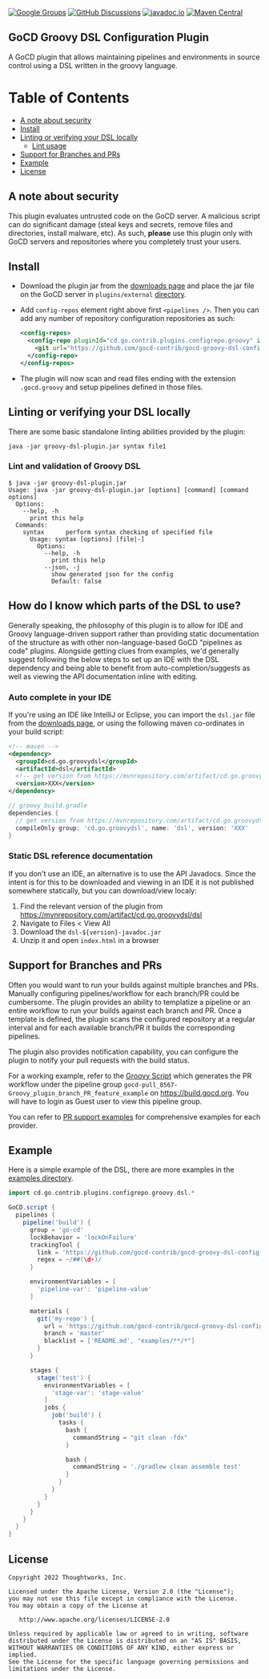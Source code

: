 [![Google Groups](https://img.shields.io/badge/Google_Groups-user_help-purple)](https://groups.google.com/g/go-cd)
[![GitHub Discussions](https://img.shields.io/badge/GitHub_discussions-user_&amp;_dev_chat-green)](https://github.com/gocd/gocd/discussions)
[![javadoc.io](https://javadoc.io/badge2/cd.go.groovydsl/dsl/javadoc.io.svg)](https://javadoc.io/doc/cd.go.groovydsl/dsl)
[![Maven Central](https://img.shields.io/maven-central/v/cd.go.groovydsl/dsl.svg?label=Maven%20Central)](https://search.maven.org/search?q=g:%22cd.go.groovydsl%22%20AND%20a:%22dsl%22)

## GoCD Groovy DSL Configuration Plugin

A GoCD plugin that allows maintaining pipelines and environments in source control using a DSL written in the groovy language.

Table of Contents
=================

* [A note about security](#a-note-about-security)
* [Install](#install)
* [Linting or verifying your DSL locally](#linting-or-verifying-your-dsl-locally)
   * [Lint usage](#lint-usage)
* [Support for Branches and PRs](#support-for-branches-and-prs)
* [Example](#example)
* [License](#license)
      
## A note about security

This plugin evaluates untrusted code on the GoCD server. A malicious script can do significant damage (steal keys and secrets, remove files and directories, install malware, etc). As such, **please** use this plugin only with GoCD servers and repositories where you completely trust your users.

## Install

- Download the plugin jar from the [downloads page](https://github.com/gocd-contrib/gocd-groovy-dsl-config-plugin/releases) and place the jar file on the GoCD server in `plugins/external` [directory](https://docs.gocd.org/current/extension_points/plugin_user_guide.html).

- Add `config-repos` element right above first `<pipelines />`. Then you can add any number of repository configuration repositories as such:

    ```xml
    <config-repos>
      <config-repo pluginId="cd.go.contrib.plugins.configrepo.groovy" id="my-project">
        <git url="https://github.com/gocd-contrib/gocd-groovy-dsl-config-plugin.git" />
      </config-repo>
    </config-repos>
    ```

- The plugin will now scan and read files ending with the extension `.gocd.groovy` and setup pipelines defined in those files.

## Linting or verifying your DSL locally

There are some basic standalone linting abilities provided by the plugin:

```shell
java -jar groovy-dsl-plugin.jar syntax file1
```

### Lint and validation of Groovy DSL

```shell
$ java -jar groovy-dsl-plugin.jar
Usage: java -jar groovy-dsl-plugin.jar [options] [command] [command options]
  Options:
    --help, -h
      print this help
  Commands:
    syntax      perform syntax checking of specified file
      Usage: syntax [options] [file|-]
        Options:
          --help, -h
            print this help
          --json, -j
            show generated json for the config
            Default: false
```

## How do I know which parts of the DSL to use?

Generally speaking, the philosophy of this plugin is to allow for IDE and Groovy language-driven support rather than providing static documentation of the structure as with other non-language-based GoCD "pipelines as code" plugins. Alongside getting clues from examples, we'd generally suggest following the below steps to set up an IDE with the DSL dependency and being able to benefit from auto-completion/suggests as well as viewing the API documentation inline with editing.

### Auto complete in your IDE

If you're using an IDE like IntelliJ or Eclipse, you can import the `dsl.jar` file from the [downloads page](https://github.com/gocd-contrib/gocd-groovy-dsl-config-plugin/releases), or using the following maven co-ordinates in your build script:

```xml
<!-- maven -->
<dependency>
  <groupId>cd.go.groovydsl</groupId>
  <artifactId>dsl</artifactId>
  <!-- get version from https://mvnrepository.com/artifact/cd.go.groovydsl/dsl -->
  <version>XXX</version>
</dependency>
```

```groovy
// groovy build.gradle
dependencies {
  // get version from https://mvnrepository.com/artifact/cd.go.groovydsl/dsl
  compileOnly group: 'cd.go.groovydsl', name: 'dsl', version: 'XXX'
}
```

### Static DSL reference documentation

If you don't use an IDE, an alternative is to use the API Javadocs. Since the intent is for this to be downloaded and viewing in an IDE it is not published somewhere statically, but you can download/view localy:
1. Find the relevant version of the plugin from https://mvnrepository.com/artifact/cd.go.groovydsl/dsl
2. Navigate to Files < View All
3. Download the `dsl-${version}-javadoc.jar`
4. Unzip it and open `index.html` in a browser

## Support for Branches and PRs

Often you would want to run your builds against multiple branches and PRs. Manually configuring pipelines/workflow for each branch/PR could be cumbersome.
The plugin provides an ability to templatize a pipeline or an entire workflow to run your builds against each branch and PR. Once a template is defined,
the plugin scans the configured repository at a regular interval and for each available branch/PR it builds the corresponding pipelines.

The plugin also provides notification capability, you can configure the plugin to notify your pull requests with the build status.

For a working example, refer to the [Groovy Script](https://github.com/gocd/pr-pipelines-workflow/blob/master/.gocd/build.gocd.groovy) which generates the PR workflow
under the pipeline group `gocd-pull_8567-Groovy_plugin_branch_PR_feature_example` on https://build.gocd.org. You will have to login as Guest user to view this pipeline group.

You can refer to [PR support examples](example/src/main/groovy/pull_request_support) for comprehensive examples for each provider.

## Example

Here is a simple example of the DSL, there are more examples in the [examples directory](example/src/main/groovy).

```groovy
import cd.go.contrib.plugins.configrepo.groovy.dsl.*

GoCD.script {
  pipelines {
    pipeline('build') {
      group = 'go-cd'
      lockBehavior = 'lockOnFailure'
      trackingTool {
        link = 'https://github.com/gocd-contrib/gocd-groovy-dsl-config-plugin/issues/${ID}'
        regex = ~/##(\d+)/
      }

      environmentVariables = [
        'pipeline-var': 'pipeline-value'
      ]

      materials {
        git('my-repo') {
          url = 'https://github.com/gocd-contrib/gocd-groovy-dsl-config-plugin'
          branch = 'master'
          blacklist = ['README.md', "examples/**/*"]
        }
      }

      stages {
        stage('test') {
          environmentVariables = [
            'stage-var': 'stage-value'
          ]
          jobs {
            job('build') {
              tasks {
                bash {
                  commandString = "git clean -fdx"
                }

                bash {
                  commandString = './gradlew clean assemble test'
                }
              }
            }
          }
        }
      }
    }
  }
}
```

## License

```plain
Copyright 2022 Thoughtworks, Inc.

Licensed under the Apache License, Version 2.0 (the "License");
you may not use this file except in compliance with the License.
You may obtain a copy of the License at

   http://www.apache.org/licenses/LICENSE-2.0

Unless required by applicable law or agreed to in writing, software
distributed under the License is distributed on an "AS IS" BASIS,
WITHOUT WARRANTIES OR CONDITIONS OF ANY KIND, either express or implied.
See the License for the specific language governing permissions and
limitations under the License.
```
